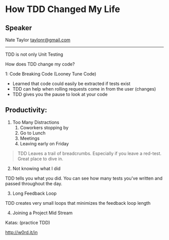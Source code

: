# How TDD Changed My Life

## Speaker

Nate Taylor
taylonr@gmail.com

---

TDD is not only Unit Testing

How does TDD change my code?

1: Code Breaking Code (Looney Tune Code)

- Learned that code could easily be extracted if tests exist
- TDD can help when rolling requests come in from the user (changes)
- TDD gives you the pause to look at your code


## Productivity:

1. Too Many Distractions
    1. Coworkers stopping by
    2. Go to Lunch
    3. Meetings
    4. Leaving early on Friday

>TDD Leaves a trail of breadcrumbs.  Especially if you leave a red-test.  Great place to dive in.
	
2. Not knowing what I did

TDD tells you what you did.  You can see how many tests you've written and passed throughout the day.
	
3. Long Feedback Loop

TDD creates very small loops that minimizes the feedback loop length
	
4. Joining a Project Mid Stream


Katas:  (practice TDD)

http://w0rd.it/in
